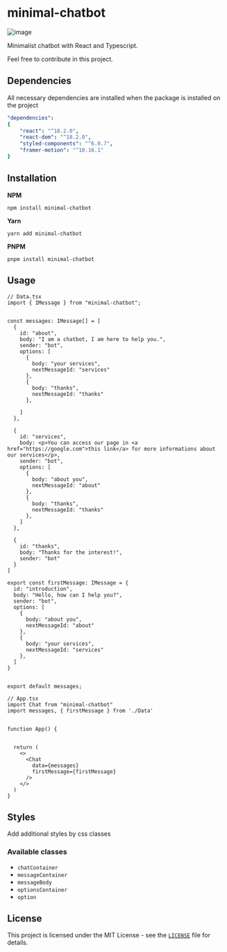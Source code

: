 # minimal-chatbot
![image](https://github.com/leeool/minimal-chatbot/assets/100002048/2052e628-6f80-44c1-a1e9-813ac895a971)

Minimalist chatbot with React and Typescript.

Feel free to contribute in this project.

## Dependencies

All necessary dependencies are installed when the package is installed on the project

```yaml
"dependencies":
{
    "react": "^18.2.0",
    "react-dom": "^18.2.0",
    "styled-components": "^6.0.7",
    "framer-motion": "^10.16.1"
}
```

## Installation

**NPM**
```
npm install minimal-chatbot
```

**Yarn**
```
yarn add minimal-chatbot
```

**PNPM**
```
pnpm install minimal-chatbot
```

## Usage

```tsx
// Data.tsx
import { IMessage } from "minimal-chatbot";


const messages: IMessage[] = [
  {
    id: "about",
    body: "I am a chatbot, I am here to help you.",
    sender: "bot",
    options: [
      {
        body: "your services",
        nextMessageId: "services"
      },
      {
        body: "thanks",
        nextMessageId: "thanks"
      },

    ]
  },

  {
    id: "services",
    body: <p>You can access our page in <a href="https://google.com">this link</a> for more informations about our services</p>,
    sender: "bot",
    options: [
      {
        body: "about you",
        nextMessageId: "about"
      },
      {
        body: "thanks",
        nextMessageId: "thanks"
      },
    ]
  },

  {
    id: "thanks",
    body: "Thanks for the interest!",
    sender: "bot"
  }
]

export const firstMessage: IMessage = {
  id: "introduction",
  body: "Hello, how can I help you?",
  sender: "bot",
  options: [
    {
      body: "about you",
      nextMessageId: "about"
    },
    {
      body: "your services",
      nextMessageId: "services"
    },
  ]
}


export default messages;
```

```tsx
// App.tsx
import Chat from "minimal-chatbot"
import messages, { firstMessage } from './Data'


function App() {


  return (
    <>
      <Chat
        data={messages}
        firstMessage={firstMessage}
      />
    </>
  )
}
```

## Styles

Add additional styles by css classes

### Available classes

- `chatContainer`
- `messageContainer`
- `messageBody`
- `optionsContainer`
- `option`

## License

This project is licensed under the MIT License - see the [`LICENSE`](LICENSE) file for details.

